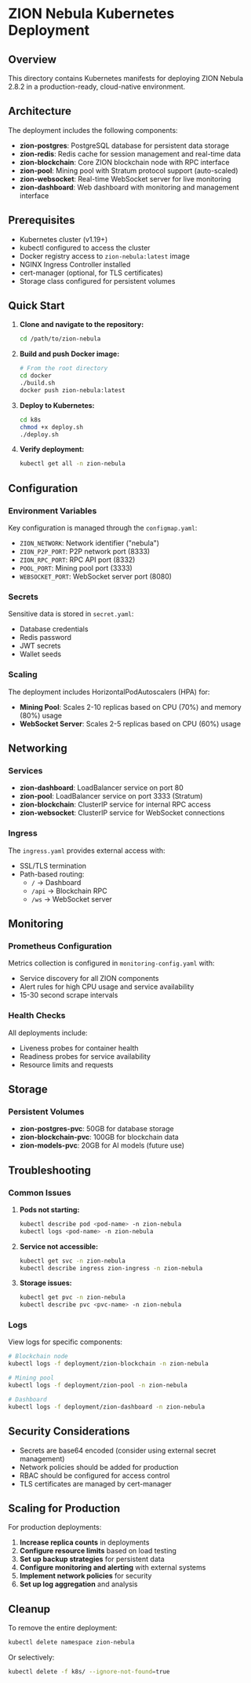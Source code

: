 # ZION Nebula Kubernetes Deployment

## Overview

This directory contains Kubernetes manifests for deploying ZION Nebula 2.8.2 in a production-ready, cloud-native environment.

## Architecture

The deployment includes the following components:

- **zion-postgres**: PostgreSQL database for persistent data storage
- **zion-redis**: Redis cache for session management and real-time data
- **zion-blockchain**: Core ZION blockchain node with RPC interface
- **zion-pool**: Mining pool with Stratum protocol support (auto-scaled)
- **zion-websocket**: Real-time WebSocket server for live monitoring
- **zion-dashboard**: Web dashboard with monitoring and management interface

## Prerequisites

- Kubernetes cluster (v1.19+)
- kubectl configured to access the cluster
- Docker registry access to `zion-nebula:latest` image
- NGINX Ingress Controller installed
- cert-manager (optional, for TLS certificates)
- Storage class configured for persistent volumes

## Quick Start

1. **Clone and navigate to the repository:**
   ```bash
   cd /path/to/zion-nebula
   ```

2. **Build and push Docker image:**
   ```bash
   # From the root directory
   cd docker
   ./build.sh
   docker push zion-nebula:latest
   ```

3. **Deploy to Kubernetes:**
   ```bash
   cd k8s
   chmod +x deploy.sh
   ./deploy.sh
   ```

4. **Verify deployment:**
   ```bash
   kubectl get all -n zion-nebula
   ```

## Configuration

### Environment Variables

Key configuration is managed through the `configmap.yaml`:

- `ZION_NETWORK`: Network identifier ("nebula")
- `ZION_P2P_PORT`: P2P network port (8333)
- `ZION_RPC_PORT`: RPC API port (8332)
- `POOL_PORT`: Mining pool port (3333)
- `WEBSOCKET_PORT`: WebSocket server port (8080)

### Secrets

Sensitive data is stored in `secret.yaml`:

- Database credentials
- Redis password
- JWT secrets
- Wallet seeds

### Scaling

The deployment includes HorizontalPodAutoscalers (HPA) for:

- **Mining Pool**: Scales 2-10 replicas based on CPU (70%) and memory (80%) usage
- **WebSocket Server**: Scales 2-5 replicas based on CPU (60%) usage

## Networking

### Services

- **zion-dashboard**: LoadBalancer service on port 80
- **zion-pool**: LoadBalancer service on port 3333 (Stratum)
- **zion-blockchain**: ClusterIP service for internal RPC access
- **zion-websocket**: ClusterIP service for WebSocket connections

### Ingress

The `ingress.yaml` provides external access with:

- SSL/TLS termination
- Path-based routing:
  - `/` → Dashboard
  - `/api` → Blockchain RPC
  - `/ws` → WebSocket server

## Monitoring

### Prometheus Configuration

Metrics collection is configured in `monitoring-config.yaml` with:

- Service discovery for all ZION components
- Alert rules for high CPU usage and service availability
- 15-30 second scrape intervals

### Health Checks

All deployments include:

- Liveness probes for container health
- Readiness probes for service availability
- Resource limits and requests

## Storage

### Persistent Volumes

- **zion-postgres-pvc**: 50GB for database storage
- **zion-blockchain-pvc**: 100GB for blockchain data
- **zion-models-pvc**: 20GB for AI models (future use)

## Troubleshooting

### Common Issues

1. **Pods not starting:**
   ```bash
   kubectl describe pod <pod-name> -n zion-nebula
   kubectl logs <pod-name> -n zion-nebula
   ```

2. **Service not accessible:**
   ```bash
   kubectl get svc -n zion-nebula
   kubectl describe ingress zion-ingress -n zion-nebula
   ```

3. **Storage issues:**
   ```bash
   kubectl get pvc -n zion-nebula
   kubectl describe pvc <pvc-name> -n zion-nebula
   ```

### Logs

View logs for specific components:

```bash
# Blockchain node
kubectl logs -f deployment/zion-blockchain -n zion-nebula

# Mining pool
kubectl logs -f deployment/zion-pool -n zion-nebula

# Dashboard
kubectl logs -f deployment/zion-dashboard -n zion-nebula
```

## Security Considerations

- Secrets are base64 encoded (consider using external secret management)
- Network policies should be added for production
- RBAC should be configured for access control
- TLS certificates are managed by cert-manager

## Scaling for Production

For production deployments:

1. **Increase replica counts** in deployments
2. **Configure resource limits** based on load testing
3. **Set up backup strategies** for persistent data
4. **Configure monitoring and alerting** with external systems
5. **Implement network policies** for security
6. **Set up log aggregation** and analysis

## Cleanup

To remove the entire deployment:

```bash
kubectl delete namespace zion-nebula
```

Or selectively:

```bash
kubectl delete -f k8s/ --ignore-not-found=true
```